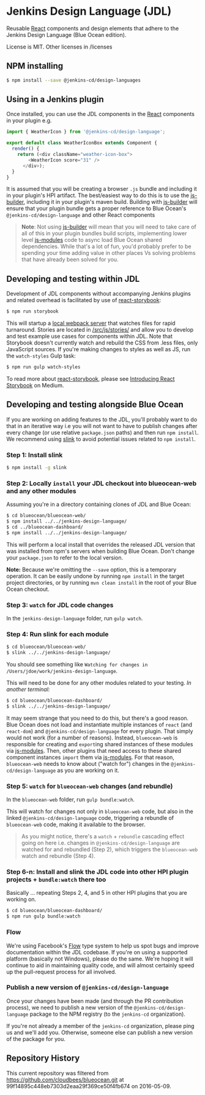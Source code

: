 # Jenkins Design Language (JDL)

Reusable [React] components and design elements that adhere to the Jenkins Design Language (Blue Ocean edition).

License is MIT. Other licenses in /licenses

## NPM installing

```bash
$ npm install --save @jenkins-cd/design-languages
```

## Using in a Jenkins plugin

Once installed, you can use the JDL components in the [React] components in your plugin e.g.

```javascript
import { WeatherIcon } from '@jenkins-cd/design-language';

export default class WeatherIconBox extends Component {
  render() {
    return (<div className="weather-icon-box">
        <WeatherIcon score="31" />
      </div>);
  }
}
```

It is assumed that you will be creating a browser `.js` bundle and including it in your plugin's
HPI artifact. The best/easiest way to do this is to use the [js-builder], including it in your
plugin's maven build. Building with [js-builder] will ensure that your plugin bundle gets a proper
reference to Blue Ocean's `@jenkins-cd/design-language` and other React components

> __Note__: Not using [js-builder] will mean that you will need to take care of all of this in your
> plugin bundles build scripts, implementing lower level [js-modules] code to async load Blue Ocean
> shared dependencies. While that's a lot of fun, you'd probably prefer to be spending your time
> adding value in other places Vs solving problems that have already been solved for you.

## Developing and testing within JDL

Development of JDL components without accompanying Jenkins plugins and related overhead is
facilitated by use of [react-storybook]:

```bash
$ npm run storybook
```

This will startup a [local webpack server](http://localhost:9001/) that watches files for rapid turnaround.
Stories are located in [/src/js/stories/](src/js/stories/) and allow you to develop and test example use cases for
components within JDL. Note that Storybook doesn't currently watch and rebuild the CSS from .less files, only
JavaScript sources. If you're making changes to styles as well as JS, run the `watch-styles` Gulp task:

```bash
$ npm run gulp watch-styles
```

To read more about [react-storybook], please see [Introducing React Storybook](https://medium.com/@arunoda/ec27f28de1e2)
on Medium.

## Developing and testing alongside Blue Ocean

If you are working on adding features to the JDL, you'll probably want to do that in an iterative
way i.e you will not want to have to publish changes after every change (or use relative `package.json` paths)
and then run `npm install`. We recommend using [slink](https://github.com/tfennelly/slink) to avoid potential issues related to `npm install`.

### Step 1: Install slink

```bash
$ npm install -g slink
```

### Step 2: Locally `install` your JDL checkout into blueocean-web and any other modules

Assuming you're in a directory containing clones of JDL and Blue Ocean:

```bash
$ cd blueocean/blueocean-web/
$ npm install ../../jenkins-design-language/
$ cd ../blueocean-dashboard/
$ npm install ../../jenkins-design-language/
```

This will perform a local install that overrides the released JDL version that was installed
from npm's servers when building Blue Ocean. Don't change your `package.json` to refer
to the local version.

**Note:** Because we're omitting the `--save` option, this is a temporary operation.
It can be easily undone by running `npm install` in the target project directories,
or by running `mvn clean install` in the root of your Blue Ocean checkout.

### Step 3: `watch` for JDL code changes

In the `jenkins-design-language` folder, run `gulp watch`.

### Step 4: Run slink for each module

```bash
$ cd blueocean/blueocean-web/
$ slink ../../jenkins-design-language/
```
You should see something like `Watching for changes in /Users/jdoe/work/jenkins-design-language`.

This will need to be done for any other modules related to your testing. *In another terminal:*

```bash
$ cd blueocean/blueocean-dashboard/
$ slink ../../jenkins-design-language/
```
It may seem strange that you need to do this, but there's a good reason. Blue Ocean does not load and
instantiate multiple instances of `react` (and `react-dom`) and `@jenkins-cd/design-language` for every plugin. That simply
would not work (for a number of reasons). Instead, `blueocean-web` is responsible for creating and `export`ing
shared instances of these modules via [js-modules]. Then, other plugins that need access to these shared component
instances `import` them via [js-modules]. For that reason, `blueocean-web` needs to know about ("watch for")
changes in the `@jenkins-cd/design-language` as you are working on it.

### Step 5: `watch` for `blueocean-web` changes (and rebundle)

In the `blueocean-web` folder, run `gulp bundle:watch`.

This will watch for changes not only in `blueocean-web` code, but also in the linked `@jenkins-cd/design-language`
code, triggering a rebundle of `blueocean-web` code, making it available to the browser.

> As you might notice, there's a `watch` + `rebundle` cascading effect going on here i.e. changes in
> `@jenkins-cd/design-language` are watched for and rebundled (Step 2), which triggers the `blueocean-web`
> watch and rebundle (Step 4).

### Step 6-n: Install and slink the JDL code into other HPI plugin projects + `bundle:watch` there too

Basically ... repeating Steps 2, 4, and 5 in other HPI plugins that you are working on.

```bash
$ cd blueocean/blueocean-dashboard/
$ npm run gulp bundle:watch
```

### Flow

We're using Facebook's [Flow](http://flowtype.org/) type system to help us spot bugs
and improve documentation within the JDL codebase. If you're on using a supported
platform (basically not Windows), please do the same. We're hoping it will continue
to aid in maintaining quality code, and will almost certainly speed up the pull-request
process for all involved.

### Publish a new version of `@jenkins-cd/design-language`

Once your changes have been made (and through the PR contribution process), we need to publish a new version
of the `@jenkins-cd/design-language` package to the NPM registry (to the `jenkins-cd` organization).

If you're not already a member of the `jenkins-cd` organization, please ping us and we'll add you. Otherwise,
someone else can publish a new version of the package for you.

## Repository History

This current repository was filtered from https://github.com/cloudbees/blueocean.git at 99f14895c448eb7303d2eaa29f369ce50f4fb674
on 2016-05-09.

[React]: https://reactjs.org/
[js-builder]: https://github.com/jenkinsci/js-builder
[js-samples]: https://github.com/jenkinsci/js-samples
[js-modules]: https://github.com/jenkinsci/js-modules
[react-storybook]: https://github.com/kadirahq/react-storybook
